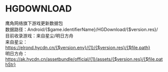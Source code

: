 # HGDOWNLOAD
鹰角网络旗下游戏更新数据包<br/>
数据路径：Android/{$game.identifierName}/HGDownload/{$version.res}/
<br/>
目前收录游戏：来自星尘/明日方舟
<br/>
来自星尘：https://elrond.hycdn.cn/{$version.env}/{1}/{$version.res}/{$file.path}<br/>
明日方舟：https://ak.hycdn.cn/assetbundle/official/{1}/assets/{$version.res}/{$file.pathStr}
